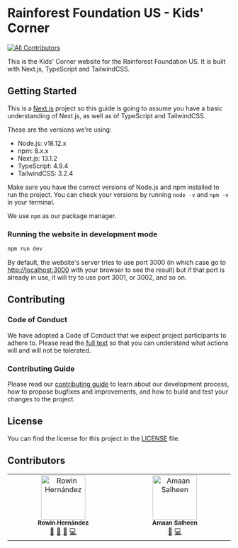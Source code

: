 # Rainforest Foundation US - Kids' Corner
<!-- ALL-CONTRIBUTORS-BADGE:START - Do not remove or modify this section -->
[![All Contributors](https://img.shields.io/badge/all_contributors-2-orange.svg?style=flat-square)](#contributors-)
<!-- ALL-CONTRIBUTORS-BADGE:END -->

This is the Kids' Corner website for the Rainforest Foundation US. It is built with Next.js, TypeScript and TailwindCSS.

## Getting Started

This is a [Next.js](https://nextjs.org/) project so this guide is going to assume you have a basic understanding of Next.js, as well as of TypeScript and TailwindCSS.

These are the versions we're using:

- Node.js: v18.12.x
- npm: 8.x.x
- Next.js: 13.1.2
- TypeScript: 4.9.4
- TailwindCSS: 3.2.4

Make sure you have the correct versions of Node.js and npm installed to run the project. You can check your versions by running `node -v` and `npm -v` in your terminal.

We use `npm` as our package manager.

### Running the website in development mode

```bash
npm run dev
```

By default, the website's server tries to use port 3000 (in which case go to [http://localhost:3000](http://localhost:3000) with your browser to see the result) but if that port is already in use, it will try to use port 3001, or 3002, and so on.

## Contributing

### Code of Conduct

We have adopted a Code of Conduct that we expect project participants to adhere to. Please read the [full text](CODE_OF_CONDUCT.md) so that you can understand what actions will and will not be tolerated.

### Contributing Guide

Please read our [contributing guide](CONTRIBUTING.md) to learn about our development process, how to propose bugfixes and improvements, and how to build and test your changes to the project.

## License

You can find the license for this project in the [LICENSE](LICENSE) file.

## Contributors

<!-- ALL-CONTRIBUTORS-LIST:START - Do not remove or modify this section -->
<!-- prettier-ignore-start -->
<!-- markdownlint-disable -->
<table>
  <tbody>
    <tr>
      <td align="center" valign="top" width="14.28%"><a href="http://rowinbot.com"><img src="https://avatars.githubusercontent.com/u/18468260?v=4?s=100" width="100px;" alt="Rowin Hernández"/><br /><sub><b>Rowin Hernández</b></sub></a><br /><a href="#maintenance-rowinbot" title="Maintenance">🚧</a> <a href="https://github.com/Rainforest-Foundation-US/kids-section-website/commits?author=rowinbot" title="Documentation">📖</a> <a href="https://github.com/Rainforest-Foundation-US/kids-section-website/pulls?q=is%3Apr+reviewed-by%3Arowinbot" title="Reviewed Pull Requests">👀</a> <a href="https://github.com/Rainforest-Foundation-US/kids-section-website/commits?author=rowinbot" title="Code">💻</a></td>
      <td align="center" valign="top" width="14.28%"><a href="https://github.com/amaans1997"><img src="https://avatars.githubusercontent.com/u/90647633?v=4?s=100" width="100px;" alt="Amaan Salheen"/><br /><sub><b>Amaan Salheen</b></sub></a><br /><a href="#maintenance-amaans1997" title="Maintenance">🚧</a> <a href="https://github.com/Rainforest-Foundation-US/kids-section-website/commits?author=amaans1997" title="Code">💻</a></td>
    </tr>
  </tbody>
</table>

<!-- markdownlint-restore -->
<!-- prettier-ignore-end -->

<!-- ALL-CONTRIBUTORS-LIST:END -->
<!-- prettier-ignore-start -->
<!-- markdownlint-disable -->

<!-- markdownlint-restore -->
<!-- prettier-ignore-end -->

<!-- ALL-CONTRIBUTORS-LIST:END -->
